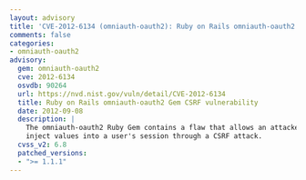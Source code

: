 ```yaml
---
layout: advisory
title: 'CVE-2012-6134 (omniauth-oauth2): Ruby on Rails omniauth-oauth2 Gem CSRF vulnerability'
comments: false
categories:
- omniauth-oauth2
advisory:
  gem: omniauth-oauth2
  cve: 2012-6134
  osvdb: 90264
  url: https://nvd.nist.gov/vuln/detail/CVE-2012-6134
  title: Ruby on Rails omniauth-oauth2 Gem CSRF vulnerability
  date: 2012-09-08
  description: |
    The omniauth-oauth2 Ruby Gem contains a flaw that allows an attacker to
    inject values into a user's session through a CSRF attack.
  cvss_v2: 6.8
  patched_versions:
  - ">= 1.1.1"
---
```

